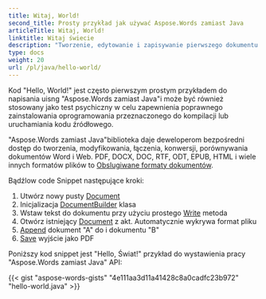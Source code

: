 ```yaml
---
title: Witaj, World!
second_title: Prosty przykład jak używać Aspose.Words zamiast Java
articleTitle: Witaj, World!
linktitle: Witaj świecie
description: "Tworzenie, edytowanie i zapisywanie pierwszego dokumentu w dowolnym obsługiwanym formacie Aspose.Words zamiast Java doświadczyć jego prostoty i władzy w Java."
type: docs
weight: 20
url: /pl/java/hello-world/
---
```


Kod "Hello, World!" jest często pierwszym prostym przykładem do napisania uisng "Aspose.Words zamiast Java"i może być również stosowany jako test psychiczny w celu zapewnienia poprawnego zainstalowania oprogramowania przeznaczonego do kompilacji lub uruchamiania kodu źródłowego.

"Aspose.Words zamiast Java"biblioteka daje deweloperom bezpośredni dostęp do tworzenia, modyfikowania, łączenia, konwersji, porównywania dokumentów Word i Web. PDF, DOCX, DOC, RTF, ODT, EPUB, HTML i wiele innych formatów plików to [Obslugiwane formaty dokumentów](/words/pl/java/supported-document-formats/).

Bądźlow code Snippet następujące kroki:

1. Utwórz nowy pusty [Document](https://reference.aspose.com/words/java/com.aspose.words/document/)
1. Inicjalizacja [DocumentBuilder](https://reference.aspose.com/words/java/com.aspose.words/documentbuilder/) klasa
1. Wstaw tekst do dokumentu przy użyciu prostego [Write](https://reference.aspose.com/words/java/com.aspose.words/documentbuilder/#write-java.lang.String) metoda
1. Otwórz istniejący [Document](https://reference.aspose.com/words/java/com.aspose.words/document/#Document-java.lang.String) z akt. Automatycznie wykrywa format pliku
1. [Append](https://reference.aspose.com/words/java/com.aspose.words/document/#appendDocument-com.aspose.words.Document-int) dokument "A" do i dokumentu "B"
1. [Save](https://reference.aspose.com/words/java/com.aspose.words/document/#save-java.lang.String) wyjście jako PDF

Poniższy kod snippet jest "Hello, Świat!" przykład do wystawienia pracy "Aspose.Words zamiast Java" API:

{{< gist "aspose-words-gists" "4e111aa3d11a41428c8a0cadfc23b972" "hello-world.java" >}}
